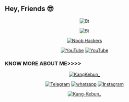 ## Hey, Friends 😎
<p align="center"><img src="https://user-images.githubusercontent.com/49580304/110319833-47367180-7fc4-11eb-87a7-392509eca9d7.gif" alt="Bt">

<p align="center"><img src="https://user-images.githubusercontent.com/49580304/110318584-81067880-7fc2-11eb-8391-152d308e7f2b.gif" alt="Bt">

<p align="center"><a href="https://rebrand.ly/noobhacktube"><img title="Noob Hackers" src="https://user-images.githubusercontent.com/49580304/117566137-7a83a280-b0d2-11eb-8153-91e45df98ca8.gif"></a>
</p>

<p align="center">
<a href="https://github.com/Lody-Tambak"><img title="YouTube" src="https://img.shields.io/badge/Kang-Kebun__-brightgreen?style=for-the-badge&logo=github"></a>
<a href="https://youtube.com/channel/UCIW_JU0ce2JgTfWYdPy4-og"><img title="YouTube" src="https://img.shields.io/badge/YouTube-KangKebun__-red?style=for-the-badge&logo=Youtube"></a>
</p>

### KNOW MORE ABOUT ME>>>>
<p align="center"><a href="https://github.com/Lody-Tambak"><img title="KangKebun_" src="https://github-readme-stats.vercel.app/api?username=noob-hackers&show_icons=true&include_all_commits=true&theme=chartreuse-dark&cache_seconds=3200"></a>
</p>

<p align="center">
<a href="https://rebrand.ly/telegramchnl"><img title="Telegram" src="https://img.shields.io/badge/Telegram-black?style=for-the-badge&logo=Telegram"></a>
<a href="https://wa.me/6285875973250"><img title="whatsapp" src="https://img.shields.io/badge/whatsapp-blue?style=for-the-badge&logo=whatsapp"></a>
<a href="https://www.instagram.com/lodytambak/"><img title="Instagram" src="https://img.shields.io/badge/INSTAGRAM-purple?style=for-the-badge&logo=instagram"></a>
<p align="center">

<p align="center">
<a href="https://github.com/KangKebun_"><img title="Kang-Kebun_" src="https://github-readme-stats.vercel.app/api/top-langs/?username=Noob-Hackers&layout=compact"></a>
</p>
